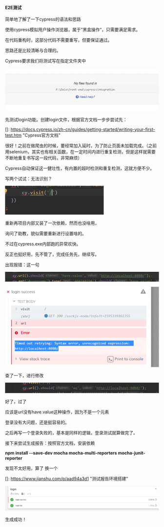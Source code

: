 #### E2E测试

简单地了解了一下cypress的语法和思路

使用cypress模拟用户操作浏览器，属于”黑盒操作“，只需要满足需求。

在代码重构时，这部分代码不需要重写，但要保证通过。

思路还是比较清晰与合理的。

Cypress要求我们将测试写在指定文件夹中

![image-20200721142326250](test.assets/image-20200721142326250.png)

先测试login功能。创建login文件，根据官方文档一步步尝试先：

[]: https://docs.cypress.io/zh-cn/guides/getting-started/writing-your-first-test.htm	"Cypress官方文档"

很好！之前在做爬虫的时候，要经常加入延时，为了防止页面未加载完成。（之前用selenium，其实也有相关函数，在一定时间内进行重复检测，但是这样就需要不断地重复书写这一段代码，非常麻烦）

Cypress自动保证这一健壮性，有内置的超时检测和重复检测，这就方便不少。

写两个试试：无法识别？

![image-20200721200208797](test.assets/image-20200721200208797.png)

重新再项目内部又装了一次依赖，然而也没啥用，

询问了助教，貌似需要重新进行设置啥的。

不过在cypress.exe内部跑的异常欢快。

反正也挺好用，先不管了，完成任务先，继续写。

出现报错：这一句

![image-20200721215120327](test.assets/image-20200721215120327.png)

![image-20200721215144452](test.assets/image-20200721215144452.png)



查了一下，进行修改

![image-20200721215832437](test.assets/image-20200721215832437.png)

好了，过了

应该是url没有have.value这种操作，因为不是一个元素

登录没有大问题，还是挺容易的。

之后再写一个登录失败的，基本是同样的逻辑，登录测试就算做完了。

接下来尝试生成报告：按照官方文档，安装依赖

**npm install --save-dev mocha mocha-multi-reporters mocha-junit-reporter**

发现不太好用，算了 换一个

[]: https://www.jianshu.com/p/aad94a3d1	"测试报告环境搭建"

![image-20200721231537713](test.assets/image-20200721231537713.png)

生成成功！













